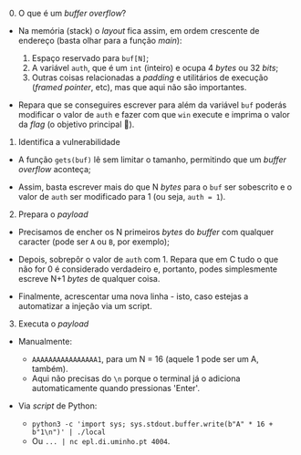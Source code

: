 0. O que é um _buffer overflow_?

- Na memória (stack) o _layout_ fica assim, em ordem crescente de endereço (basta olhar para a função _main_):
  1. Espaço reservado para `buf[N]`;
  2. A variável `auth`, que é um `int` (inteiro) e ocupa 4 _bytes_ ou 32 _bits_;
  3. Outras coisas relacionadas a _padding_ e utilitários de execução (_framed pointer_, etc), mas que aqui não são importantes.

- Repara que se conseguires escrever para além da variável `buf` poderás modificar o valor de `auth` e fazer com que `win` execute e imprima o valor da _flag_ (o objetivo principal 🚀).

1. Identifica a vulnerabilidade

- A função `gets(buf)` lê sem limitar o tamanho, permitindo que um _buffer overflow_ aconteça;

- Assim, basta escrever mais do que N _bytes_ para o `buf` ser sobescrito e o valor de `auth` ser modificado para 1 (ou seja, `auth = 1`).

2. Prepara o _payload_

- Precisamos de encher os N primeiros _bytes_ do _buffer_ com qualquer caracter (pode ser `A` ou `B`, por exemplo);

- Depois, sobrepôr o valor de `auth` com 1. Repara que em C tudo o que não for 0 é considerado verdadeiro e, portanto, podes simplesmente escreve N+1 _bytes_ de qualquer coisa.

- Finalmente, acrescentar uma nova linha - isto, caso estejas a automatizar a injeção via um script.

3. Executa o _payload_

- Manualmente:
  - `AAAAAAAAAAAAAAAA1`, para um N = 16 (aquele 1 pode ser um A, também).
  - Aqui não precisas do `\n` porque o terminal já o adiciona automaticamente quando pressionas 'Enter'.

- Via _script_ de Python:
  - `python3 -c 'import sys; sys.stdout.buffer.write(b"A" * 16 + b"1\n")' | ./local` 
  - Ou `... | nc epl.di.uminho.pt 4004`.
